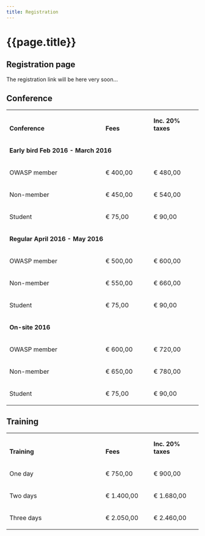 ```yaml
---
title: Registration
---
```


# {{page.title}}

## Registration page

The registration link will be here very soon...


## Conference

<table cellspacing="0" cellpadding="0" width="500">
  <tbody>
    <tr>
      <td valign="bottom" class="titletable" width="50%"><p class="titletable"><b>Conference</b></p></td>
      <td valign="bottom" class="titletable" width="25%"><p class="titletable"><b>Fees</b></p></td>
      <td valign="bottom" class="titletable" width="25%"><p class="titletable"><b>Inc. 20% taxes</b></p></td>
    </tr>
    <tr>
      <td valign="bottom" class="subtitletable" colspan="3"><p class="subtitletable"><b>Early bird Feb 2016 - March 2016</b></p></td>
    </tr>
    <tr>
      <td valign="bottom" class="bodytable"><p class="bodytable">OWASP member</p></td>
      <td valign="bottom" class="bodytable"><p class="bodytable">€ 400,00</p></td>
      <td valign="bottom" class="bodytable"><p class="bodytable">€ 480,00</p></td>
    </tr>
    <tr>
      <td valign="bottom" class="bodytable"><p class="bodytable">Non-member</p></td>
      <td valign="bottom" class="bodytable"><p class="bodytable">€ 450,00</p></td>
      <td valign="bottom" class="bodytable"><p class="bodytable">€ 540,00</p></td>
    </tr>
    <tr>
      <td valign="bottom" class="bodytable"><p class="bodytable">Student</p></td>
      <td valign="bottom" class="bodytable"><p class="bodytable">€ 75,00</p></td>
      <td valign="bottom" class="bodytable"><p class="bodytable">€ 90,00</p></td>
    </tr>
    <tr>
      <td valign="bottom" class="subtitletable" colspan="3"><p class="subtitletable"><b>Regular April 2016 - May 2016</b></p></td>
    </tr>
    <tr>
      <td valign="bottom" class="bodytable"><p class="bodytable">OWASP member</p></td>
      <td valign="bottom" class="bodytable"><p class="bodytable">€ 500,00</p></td>
      <td valign="bottom" class="bodytable"><p class="bodytable">€ 600,00</p></td>
    </tr>
    <tr>
      <td valign="bottom" class="bodytable"><p class="bodytable">Non-member</p></td>
      <td valign="bottom" class="bodytable"><p class="bodytable">€ 550,00</p></td>
      <td valign="bottom" class="bodytable"><p class="bodytable">€ 660,00</p></td>
    </tr>
    <tr>
      <td valign="bottom" class="bodytable"><p class="bodytable">Student</p></td>
      <td valign="bottom" class="bodytable"><p class="bodytable">€ 75,00</p></td>
      <td valign="bottom" class="bodytable"><p class="bodytable">€ 90,00</p></td>
    </tr>
    <tr>
      <td valign="bottom" class="subtitletable" colspan="3"><p class="subtitletable"><b>On-site 2016</b></p></td>
    </tr>
    <tr>
      <td valign="bottom" class="bodytable"><p class="bodytable">OWASP member</p></td>
      <td valign="bottom" class="bodytable"><p class="bodytable">€ 600,00</p></td>
      <td valign="bottom" class="bodytable"><p class="bodytable">€ 720,00</p></td>
    </tr>
    <tr>
      <td valign="bottom" class="bodytable"><p class="bodytable">Non-member</p></td>
      <td valign="bottom" class="bodytable"><p class="bodytable">€ 650,00</p></td>
      <td valign="bottom" class="bodytable"><p class="bodytable">€ 780,00</p></td>
    </tr>
    <tr>
      <td valign="bottom" class="bodytable"><p class="bodytable">Student</p></td>
      <td valign="bottom" class="bodytable"><p class="bodytable">€ 75,00</p></td>
      <td valign="bottom" class="bodytable"><p class="bodytable">€ 90,00</p></td>
    </tr>
  </tbody>
</table>

## Training
<table cellspacing="0" cellpadding="0" width="500">
  <tbody>
    <tr>
      <td valign="bottom" class="titletable" width="50%"><p class="titletable"><b>Training</b></p></td>
      <td valign="bottom" class="titletable" width="25%"><p class="titletable"><b>Fees</b></p></td>
      <td valign="bottom" class="titletable" width="25%"><p class="titletable"><b>Inc. 20% taxes</b></p></td>
    </tr>
    <tr>
      <td valign="bottom" class="bodytable"><p class="bodytable">One day</p></td>
      <td valign="bottom" class="bodytable"><p class="bodytable">€ 750,00</p></td>
      <td valign="bottom" class="bodytable"><p class="bodytable">€ 900,00</p></td>
    </tr>
    <tr>
      <td valign="bottom" class="bodytable"><p class="bodytable">Two days</p></td>
      <td valign="bottom" class="bodytable"><p class="bodytable">€ 1.400,00</p></td>
      <td valign="bottom" class="bodytable"><p class="bodytable">€ 1.680,00</p></td>
    </tr>
    <tr>
      <td valign="bottom" class="bodytable"><p class="bodytable">Three days</p></td>
      <td valign="bottom" class="bodytable"><p class="bodytable">€ 2.050,00</p></td>
      <td valign="bottom" class="bodytable"><p class="bodytable">€ 2.460,00</p></td>
    </tr>
  </tbody>
</table>
